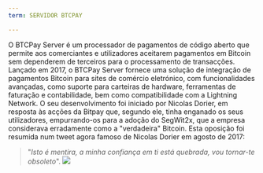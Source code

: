 ```yaml
---
term: SERVIDOR BTCPAY

---
```

O BTCPay Server é um processador de pagamentos de código aberto que permite aos comerciantes e utilizadores aceitarem pagamentos em Bitcoin sem dependerem de terceiros para o processamento de transacções. Lançado em 2017, o BTCPay Server fornece uma solução de integração de pagamentos Bitcoin para sites de comércio eletrónico, com funcionalidades avançadas, como suporte para carteiras de hardware, ferramentas de faturação e contabilidade, bem como compatibilidade com a Lightning Network. O seu desenvolvimento foi iniciado por Nicolas Dorier, em resposta às acções da Bitpay que, segundo ele, tinha enganado os seus utilizadores, empurrando-os para a adoção do SegWit2x, que a empresa considerava erradamente como a "verdadeira" Bitcoin. Esta oposição foi resumida num tweet agora famoso de Nicolas Dorier em agosto de 2017:

> "_Isto é mentira, a minha confiança em ti está quebrada, vou tornar-te obsoleto_".
![](../../dictionnaire/assets/53.webp)